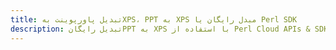 ---title: تبدیل پاورپوینت بهXPS، PPT به XPS مبدل رایگان یا Perl SDKdescription: تبدیل رایگانPPT به XPS با استفاده از Perl Cloud APIs & SDK. همچنین اسناد Microsoft PowerPoint را در Cloud ایجاد، ویرایش و رندر کنید.---